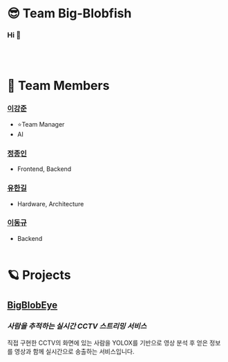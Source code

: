 # 😎 Team Big-Blobfish
### Hi 👋
</br></br>
# 🧑 Team Members
### [이강준](https://github.com/Ladun)
* ⭐Team Manager
* AI
### [정종인](https://github.com/chongin12)
* Frontend, Backend
### [유한길](https://github.com/Yuhangil)
* Hardware, Architecture
### [이동규](https://github.com/Leedonggyu1290)
* Backend
</br></br>
# 🪐 Projects
## [BigBlobEye](https://github.com/Big-Blobfish/BigBlobEye)
### *사람을 추적하는 실시간 CCTV 스트리밍 서비스*
직접 구현한 CCTV의 화면에 있는 사람을 YOLOX를 기반으로 영상 분석 후 얻은 정보를 영상과 함께 실시간으로 송출하는 서비스입니다.
